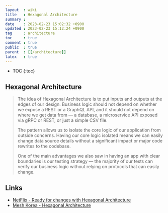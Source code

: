 ```yaml
---
layout  : wiki
title   : Hexagonal Architecture
summary : 
date    : 2023-02-23 15:02:32 +0900
updated : 2023-02-23 15:12:24 +0900
tag     : architecture
toc     : true
comment : true
public  : true
parent  : [[/architecture]]
latex   : true
---
```

* TOC
{:toc}

## Hexagonal Architecture

> The idea of Hexagonal Architecture is to put inputs and outputs at the edges of our design. Business logic should not depend on whether we expose a REST or a GraphQL API, and it should not depend on where we get data from — a database, a microservice API exposed via gRPC or REST, or just a simple CSV file.
> 
> The pattern allows us to isolate the core logic of our application from outside concerns. Having our core logic isolated means we can easily change data source details without a significant impact or major code rewrites to the codebase.
>
> One of the main advantages we also saw in having an app with clear boundaries is our testing strategy — the majority of our tests can verify our business logic without relying on protocols that can easily change.

## Links

- [NetFlix - Ready for changes with Hexagonal Architecture](https://netflixtechblog.com/ready-for-changes-with-hexagonal-architecture-b315ec967749)
- [Mesh Korea - Hexagonal Architecture](https://mesh.dev/20210910-dev-notes-007-hexagonal-architecture/)